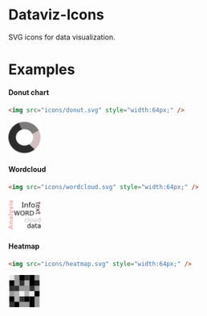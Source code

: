 # Dataviz-Icons
SVG icons for data visualization.

# Examples

#### Donut chart
```html
<img src="icons/donut.svg" style="width:64px;" />
```
<img src="icons/donut.svg" style="width:64px;" />

#### Wordcloud

```html
<img src="icons/wordcloud.svg" style="width:64px;" />
```
<img src="icons/wordcloud.svg" style="width:64px;" />

#### Heatmap
```html
<img src="icons/heatmap.svg" style="width:64px;" />
```
<img src="icons/heatmap.svg" style="width:64px;" />